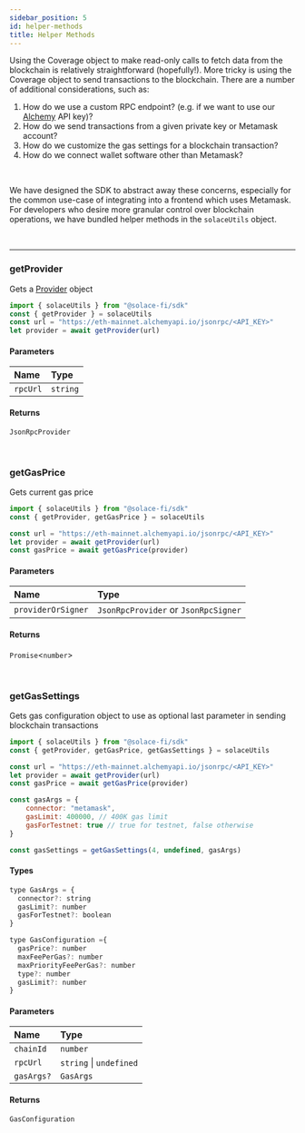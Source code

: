 ```yaml
---
sidebar_position: 5
id: helper-methods
title: Helper Methods
---
```


Using the Coverage object to make read-only calls to fetch data from the blockchain is relatively straightforward (hopefully!). More tricky is using the Coverage object to send transactions to the blockchain. There are a number of additional considerations, such as:


1. How do we use a custom RPC endpoint? (e.g. if we want to use our [Alchemy](https://www.alchemy.com/) API key)?
2. How do we send transactions from a given private key or Metamask account?
3. How do we customize the gas settings for a blockchain transaction?
4. How do we connect wallet software other than Metamask?

<br/>

We have designed the SDK to abstract away these concerns, especially for the common use-case of integrating into a frontend which uses Metamask. For developers who desire more granular control over blockchain operations, we have bundled helper methods in the `solaceUtils` object.

<br/>

---

### **getProvider**

Gets a [Provider](https://docs.ethers.io/v5/api/providers/) object

```js
import { solaceUtils } from "@solace-fi/sdk"
const { getProvider } = solaceUtils
const url = "https://eth-mainnet.alchemyapi.io/jsonrpc/<API_KEY>"
let provider = await getProvider(url)
```

#### Parameters

| Name | Type |
| :------ | :------ |
| `rpcUrl` | `string` |

#### Returns

`JsonRpcProvider`

<br/>

### **getGasPrice**

Gets current gas price

```js
import { solaceUtils } from "@solace-fi/sdk"
const { getProvider, getGasPrice } = solaceUtils

const url = "https://eth-mainnet.alchemyapi.io/jsonrpc/<API_KEY>"
let provider = await getProvider(url)
const gasPrice = await getGasPrice(provider)
```

#### Parameters

| Name | Type |
| :------ | :------ |
| `providerOrSigner` | `JsonRpcProvider` or `JsonRpcSigner` |

#### Returns

`Promise`<`number`>

<br/>

### **getGasSettings**

Gets gas configuration object to use as optional last parameter in sending blockchain transactions

```js
import { solaceUtils } from "@solace-fi/sdk"
const { getProvider, getGasPrice, getGasSettings } = solaceUtils

const url = "https://eth-mainnet.alchemyapi.io/jsonrpc/<API_KEY>"
let provider = await getProvider(url)
const gasPrice = await getGasPrice(provider)

const gasArgs = {
    connector: "metamask",
    gasLimit: 400000, // 400K gas limit
    gasForTestnet: true // true for testnet, false otherwise
}

const gasSettings = getGasSettings(4, undefined, gasArgs)

```

#### Types

```js
type GasArgs = {
  connector?: string
  gasLimit?: number
  gasForTestnet?: boolean
}
```

```js
type GasConfiguration ={
  gasPrice?: number
  maxFeePerGas?: number
  maxPriorityFeePerGas?: number
  type?: number
  gasLimit?: number
}
```

#### Parameters

| Name | Type |
| :------ | :------ |
| `chainId` | `number` |
| `rpcUrl`| `string` \| `undefined` |
| `gasArgs?` | `GasArgs` |

#### Returns

`GasConfiguration`